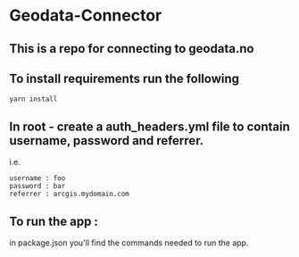 # Geodata-Connector

## This is a repo for connecting to geodata.no

## To install requirements run the following

```
yarn install
```

## In root - create a auth_headers.yml file to contain username, password and referrer.

i.e.

```
username : foo
password : bar
referrer : arcgis.mydomain.com
```

## To run the app :
in package.json you'll find the
commands needed to run the app.